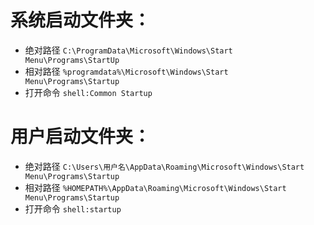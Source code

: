 # 系统启动文件夹：
- 绝对路径 `C:\ProgramData\Microsoft\Windows\Start Menu\Programs\StartUp`
- 相对路径 `%programdata%\Microsoft\Windows\Start Menu\Programs\Startup`
- 打开命令 `shell:Common Startup` 

# 用户启动文件夹：
- 绝对路径 `C:\Users\用户名\AppData\Roaming\Microsoft\Windows\Start Menu\Programs\Startup`
- 相对路径 `%HOMEPATH%\AppData\Roaming\Microsoft\Windows\Start Menu\Programs\Startup`
- 打开命令 `shell:startup`